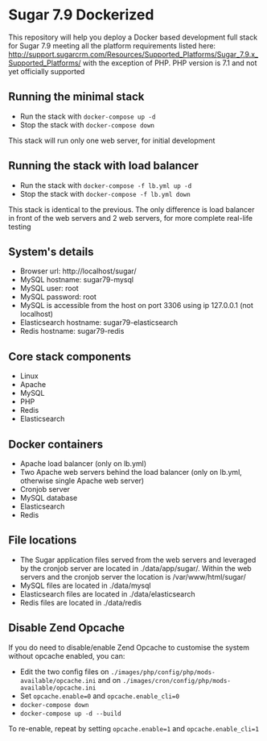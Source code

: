 # Sugar 7.9 Dockerized
This repository will help you deploy a Docker based development full stack for Sugar 7.9 meeting all the platform requirements listed here: http://support.sugarcrm.com/Resources/Supported_Platforms/Sugar_7.9.x_Supported_Platforms/ with the exception of PHP. PHP version is 7.1 and not yet officially supported

## Running the minimal stack
* Run the stack with `docker-compose up -d`
* Stop the stack with `docker-compose down`

This stack will run only one web server, for initial development

## Running the stack with load balancer
* Run the stack with `docker-compose -f lb.yml up -d`
* Stop the stack with `docker-compose -f lb.yml down`

This stack is identical to the previous. The only difference is load balancer in front of the web servers and 2 web servers, for more complete real-life testing

## System's details
* Browser url: http://localhost/sugar/
* MySQL hostname: sugar79-mysql
* MySQL user: root
* MySQL password: root
* MySQL is accessible from the host on port 3306 using ip 127.0.0.1 (not localhost)
* Elasticsearch hostname: sugar79-elasticsearch
* Redis hostname: sugar79-redis

## Core stack components
* Linux
* Apache
* MySQL
* PHP
* Redis
* Elasticsearch

## Docker containers
* Apache load balancer (only on lb.yml)
* Two Apache web servers behind the load balancer (only on lb.yml, otherwise single Apache web server)
* Cronjob server
* MySQL database
* Elasticsearch
* Redis

## File locations
* The Sugar application files served from the web servers and leveraged by the cronjob server are located in ./data/app/sugar/. Within the web servers and the cronjob server the location is /var/www/html/sugar/
* MySQL files are located in ./data/mysql
* Elasticsearch files are located in ./data/elasticsearch
* Redis files are located in ./data/redis

## Disable Zend Opcache
If you do need to disable/enable Zend Opcache to customise the system without opcache enabled, you can:
* Edit the two config files on `./images/php/config/php/mods-available/opcache.ini` and on `./images/cron/config/php/mods-available/opcache.ini`
* Set `opcache.enable=0` and `opcache.enable_cli=0`
* `docker-compose down`
* `docker-compose up -d --build`

To re-enable, repeat by setting `opcache.enable=1` and `opcache.enable_cli=1`
